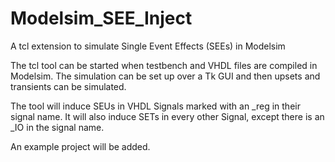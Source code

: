 Modelsim_SEE_Inject
===================

A tcl extension to simulate Single Event Effects (SEEs) in Modelsim

The tcl tool can be started when testbench and VHDL files are compiled in Modelsim.
The simulation can be set up over a Tk GUI and then upsets and transients can be simulated.

The tool will induce SEUs in VHDL Signals marked with an _reg in their signal name. 
It will also induce SETs in every other Signal, except there is an _IO in the signal name.

An example project will be added.
